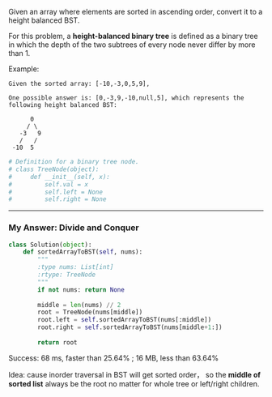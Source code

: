 Given an array where elements are sorted in ascending order, convert it to a height balanced BST.

For this problem, a **height-balanced binary tree** is defined as a binary tree in which the depth of the two subtrees of every node never differ by more than 1.

Example:
```
Given the sorted array: [-10,-3,0,5,9],

One possible answer is: [0,-3,9,-10,null,5], which represents the following height balanced BST:

      0
     / \
   -3   9
   /   /
 -10  5
 ```
 
 ```Python
 # Definition for a binary tree node.
# class TreeNode(object):
#     def __init__(self, x):
#         self.val = x
#         self.left = None
#         self.right = None
```

---
### My Answer: Divide and Conquer
```Python
class Solution(object):
    def sortedArrayToBST(self, nums):
        """
        :type nums: List[int]
        :rtype: TreeNode
        """
        if not nums: return None
        
        middle = len(nums) // 2
        root = TreeNode(nums[middle])
        root.left = self.sortedArrayToBST(nums[:middle])
        root.right = self.sortedArrayToBST(nums[middle+1:])
        
        return root
```        
Success: 68 ms, faster than 25.64% ; 16 MB, less than 63.64%

Idea: cause inorder traversal in BST will get sorted order，
so the **middle of sorted list**  always be the root no matter for whole tree or left/right children.



        
 
